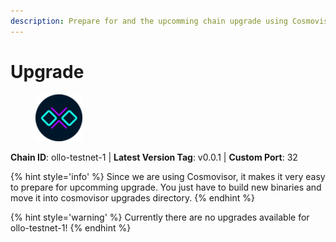 ```yaml
---
description: Prepare for and the upcomming chain upgrade using Cosmovisor.
---
```


# Upgrade

<figure><img src="https://raw.githubusercontent.com/kj89/cosmos-images/main/logos/ollo.png" alt=""><figcaption></figcaption></figure>

**Chain ID**: ollo-testnet-1 | **Latest Version Tag**: v0.0.1 | **Custom Port**: 32

{% hint style='info' %}
Since we are using Cosmovisor, it makes it very easy to prepare for upcomming upgrade.
You just have to build new binaries and move it into cosmovisor upgrades directory.
{% endhint %}

{% hint style='warning' %}
Currently there are no upgrades available for ollo-testnet-1!
{% endhint %}
